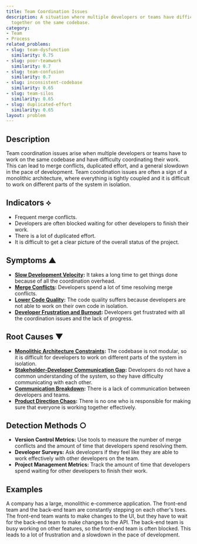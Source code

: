 ```yaml
---
title: Team Coordination Issues
description: A situation where multiple developers or teams have difficulty working
  together on the same codebase.
category:
- Team
- Process
related_problems:
- slug: team-dysfunction
  similarity: 0.75
- slug: poor-teamwork
  similarity: 0.7
- slug: team-confusion
  similarity: 0.7
- slug: inconsistent-codebase
  similarity: 0.65
- slug: team-silos
  similarity: 0.65
- slug: duplicated-effort
  similarity: 0.65
layout: problem
---
```


## Description
Team coordination issues arise when multiple developers or teams have to work on the same codebase and have difficulty coordinating their work. This can lead to merge conflicts, duplicated effort, and a general slowdown in the pace of development. Team coordination issues are often a sign of a monolithic architecture, where everything is tightly coupled and it is difficult to work on different parts of the system in isolation.

## Indicators ⟡
- Frequent merge conflicts.
- Developers are often blocked waiting for other developers to finish their work.
- There is a lot of duplicated effort.
- It is difficult to get a clear picture of the overall status of the project.

## Symptoms ▲
- **[Slow Development Velocity](slow-development-velocity.md):** It takes a long time to get things done because of all the coordination overhead.
- **[Merge Conflicts](merge-conflicts.md):** Developers spend a lot of time resolving merge conflicts.
- **[Lower Code Quality](lower-code-quality.md):** The code quality suffers because developers are not able to work on their own code in isolation.
- **[Developer Frustration and Burnout](developer-frustration-and-burnout.md):** Developers get frustrated with all the coordination issues and the lack of progress.

## Root Causes ▼
- **[Monolithic Architecture Constraints](monolithic-architecture-constraints.md):** The codebase is not modular, so it is difficult for developers to work on different parts of the system in isolation.
- **[Stakeholder-Developer Communication Gap](stakeholder-developer-communication-gap.md):** Developers do not have a common understanding of the system, so they have difficulty communicating with each other.
- **[Communication Breakdown](communication-breakdown.md):** There is a lack of communication between developers and teams.
- **[Product Direction Chaos](product-direction-chaos.md):** There is no one who is responsible for making sure that everyone is working together effectively.

## Detection Methods ○
- **Version Control Metrics:** Use tools to measure the number of merge conflicts and the amount of time that developers spend resolving them.
- **Developer Surveys:** Ask developers if they feel like they are able to work effectively with other developers on the team.
- **Project Management Metrics:** Track the amount of time that developers spend waiting for other developers to finish their work.

## Examples
A company has a large, monolithic e-commerce application. The front-end team and the back-end team are constantly stepping on each other's toes. The front-end team wants to make changes to the UI, but they have to wait for the back-end team to make changes to the API. The back-end team is busy working on other features, so the front-end team is often blocked. This leads to a lot of frustration and a slowdown in the pace of development.
